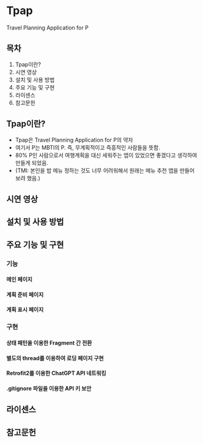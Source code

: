 # Tpap
Travel Planning Application for P

## 목차
1. Tpap이란?
2. 시연 영상
3. 설치 및 사용 방법
4. 주요 기능 및 구현
5. 라이센스
6. 참고문헌

## Tpap이란?
- Tpap은 Travel Planning Application for P의 약자
- 여기서 P는 MBTI의 P. 즉, 무계획적이고 즉흥적인 사람들을 뜻함.
- 80% P인 사람으로서 여행계획을 대신 세워주는 앱이 있었으면 좋겠다고 생각하여 만들게 되었음.
- (TMI: 본인을 밥 메뉴 정하는 것도 너무 어려워해서 원래는 메뉴 추천 앱을 만들어보려 했음.)
## 시연 영상
## 설치 및 사용 방법
## 주요 기능 및 구현
### 기능

#### 메인 페이지
#### 계획 준비 페이지
#### 계획 표시 페이지

### 구현

#### 상태 패턴을 이용한 Fragment 간 전환
#### 별도의 thread를 이용하여 로딩 페이지 구현
#### Retrofit2를 이용한 ChatGPT API 네트워킹
#### .gitignore 파일을 이용한 API 키 보안

## 라이센스
## 참고문헌
